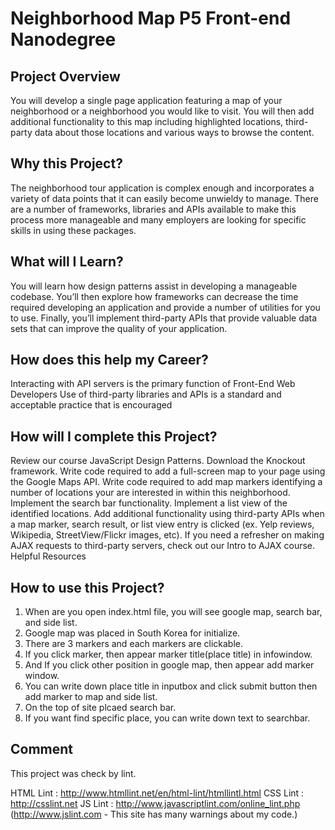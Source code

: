 # Neighborhood Map P5 Front-end Nanodegree

## Project Overview

You will develop a single page application featuring a map of your neighborhood or a neighborhood you would like to visit. You will then add additional functionality to this map including highlighted locations, third-party data about those locations and various ways to browse the content.

## Why this Project?

The neighborhood tour application is complex enough and incorporates a variety of data points that it can easily become unwieldy to manage. There are a number of frameworks, libraries and APIs available to make this process more manageable and many employers are looking for specific skills in using these packages.

## What will I Learn?

You will learn how design patterns assist in developing a manageable codebase. You’ll then explore how frameworks can decrease the time required developing an application and provide a number of utilities for you to use. Finally, you’ll implement third-party APIs that provide valuable data sets that can improve the quality of your application.

## How does this help my Career?

Interacting with API servers is the primary function of Front-End Web Developers
Use of third-party libraries and APIs is a standard and acceptable practice that is encouraged

## How will I complete this Project?

Review our course JavaScript Design Patterns.
Download the Knockout framework.
Write code required to add a full-screen map to your page using the Google Maps API.
Write code required to add map markers identifying a number of locations your are interested in within this neighborhood.
Implement the search bar functionality.
Implement a list view of the identified locations.
Add additional functionality using third-party APIs when a map marker, search result, or list view entry is clicked (ex. Yelp reviews, Wikipedia, StreetView/Flickr images, etc). If you need a refresher on making AJAX requests to third-party servers, check out our Intro to AJAX course.
Helpful Resources

## How to use this Project?
1. When are you open index.html file, you will see google map, search bar, and side list.
2. Google map was placed in South Korea for initialize.
3. There are 3 markers and each markers are clickable.
4. If you click marker, then appear marker title(place title) in infowindow.
5. And If you click other position in google map, then appear add marker window.
6. You can write down place title in inputbox and click submit button then add marker to map and side list.
7. On the top of site plcaed search bar.
8. If you want find specific place, you can write down text to searchbar.

## Comment
This project was check by lint.

HTML Lint : http://www.htmllint.net/en/html-lint/htmllintl.html
CSS Lint : http://csslint.net
JS Lint : http://www.javascriptlint.com/online_lint.php
         (http://www.jslint.com - This site has many warnings about my code.)